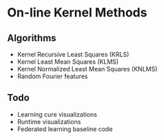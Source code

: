 # On-line Kernel Methods

## Algorithms

* Kernel Recursive Least Squares (KRLS)
* Kernel Least Mean Squares (KLMS)
* Kernel Normalized Least Mean Squares (KNLMS)
* Random Fourier features

## Todo

* Learning cure visualizations
* Runtime visualizations
* Federated learning baseline code
